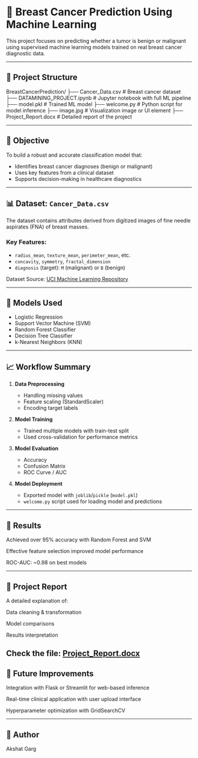 # 🧠 Breast Cancer Prediction Using Machine Learning

This project focuses on predicting whether a tumor is benign or malignant using supervised machine learning models trained on real breast cancer diagnostic data.

---

## 📁 Project Structure
BreastCancerPrediction/
├── Cancer_Data.csv # Breast cancer dataset
├── DATAMINING_PROJECT.ipynb # Jupyter notebook with full ML pipeline
├── model.pkl # Trained ML model
├── welcome.py # Python script for model inference
├── image.jpg # Visualization image or UI element
├── Project_Report.docx # Detailed report of the project


---

## 🎯 Objective

To build a robust and accurate classification model that:
- Identifies breast cancer diagnoses (benign or malignant)
- Uses key features from a clinical dataset
- Supports decision-making in healthcare diagnostics

---

## 📊 Dataset: `Cancer_Data.csv`

The dataset contains attributes derived from digitized images of fine needle aspirates (FNA) of breast masses.

### Key Features:
- `radius_mean`, `texture_mean`, `perimeter_mean`, etc.
- `concavity`, `symmetry`, `fractal_dimension`
- `diagnosis` (target): `M` (malignant) or `B` (benign)

Dataset Source: [UCI Machine Learning Repository](https://archive.ics.uci.edu/ml/datasets/Breast+Cancer+Wisconsin+(Diagnostic))

---

## 🔬 Models Used

- Logistic Regression
- Support Vector Machine (SVM)
- Random Forest Classifier
- Decision Tree Classifier
- k-Nearest Neighbors (KNN)

---

## 📈 Workflow Summary

1. **Data Preprocessing**
   - Handling missing values
   - Feature scaling (StandardScaler)
   - Encoding target labels

2. **Model Training**
   - Trained multiple models with train-test split
   - Used cross-validation for performance metrics

3. **Model Evaluation**
   - Accuracy
   - Confusion Matrix
   - ROC Curve / AUC

4. **Model Deployment**
   - Exported model with `joblib`/`pickle` (`model.pkl`)
   - `welcome.py` script used for loading model and predictions

---


## 📌 Results
Achieved over 95% accuracy with Random Forest and SVM

Effective feature selection improved model performance

ROC-AUC: ~0.98 on best models

---

## 📄 Project Report
A detailed explanation of:

Data cleaning & transformation

Model comparisons

Results interpretation

Check the file: [Project_Report.docx](https://github.com/user-attachments/files/20547639/Project_Report.docx)
---

## 🔮 Future Improvements
Integration with Flask or Streamlit for web-based inference

Real-time clinical application with user upload interface

Hyperparameter optimization with GridSearchCV

---


## 👤 Author
Akshat Garg

```bash


